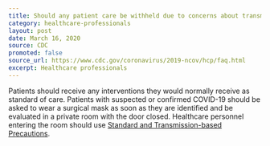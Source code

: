 ```yaml
---
title: Should any patient care be withheld due to concerns about transmission of COVID-19?
category: healthcare-professionals
layout: post
date: March 16, 2020
source: CDC
promoted: false
source_url: https://www.cdc.gov/coronavirus/2019-ncov/hcp/faq.html
excerpt: Healthcare professionals
---
```


Patients should receive any interventions they would normally receive as standard of care. Patients with suspected or confirmed COVID-19 should be asked to wear a surgical mask as soon as they are identified and be evaluated in a private room with the door closed. Healthcare personnel entering the room should use <a href="https://www.cdc.gov/coronavirus/2019-ncov/infection-control/control-recommendations.html">Standard and Transmission-based Precautions</a>.
